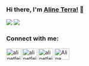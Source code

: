 ### Hi there, I'm [Aline Terra!](https://github.com/alinetleitao) 👋

<!--
**Languages and Tools:**  

<code><img height="23" src="https://raw.githubusercontent.com/github/explore/80688e429a7d4ef2fca1e82350fe8e3517d3494d/topics/python/python.png"></code>
<code><img height="20" src="https://raw.githubusercontent.com/github/explore/80688e429a7d4ef2fca1e82350fe8e3517d3494d/topics/r/r.png"></code>
<code><img height="20" src="https://raw.githubusercontent.com/github/explore/80688e429a7d4ef2fca1e82350fe8e3517d3494d/topics/scala/scala.png"></code>
<code><img height="20" src="https://raw.githubusercontent.com/github/explore/5c058a388828bb5fde0bcafd4bc867b5bb3f26f3/topics/linux/linux.png"></code>
<code><img height="20" src="https://raw.githubusercontent.com/github/explore/5c058a388828bb5fde0bcafd4bc867b5bb3f26f3/topics/nodejs/nodejs.png"></code>

<p href="https://github-readme-stats.vercel.app/api?username=alinetleitao&show_icons=true&theme=synthwave&hide_title=true">
  <img align="center" src="https://github-readme-stats.vercel.app/api?username=alinetleitao&show_icons=true&theme=synthwave&hide_title=true" />
</p>

<p href="https://github.com/anuraghazra/github-readme-stats">
  <img align="center" src="https://github-readme-stats.anuraghazra1.vercel.app/api/top-langs/?username=alinetleitao&layout=compact&theme=material-palenight" />
</p>

<img align="left" alt="Aline Terra | CodeSandbox" width="600px" src="https://raw.githubusercontent.com/Platane/snk/output/github-contribution-grid-snake.svg"/>

-->

<p align="left">
  <img src ="https://github-readme-stats.vercel.app/api?username=alinetleitao&count_private=true&show_icons=true&theme=darcula&include_all_commits=true&bg_color=00000000&hide_border=true">

  <img src ="https://github-readme-stats.vercel.app/api/top-langs/?username=alinetleitao&layout=compact&hide_border=true&theme=darcula&bg_color=00000000&langs_count=10&hide=jupyter%20notebook,tex,css,php,html">
</p>


<h3 align="left">Connect with me:</h3>
<p align="left">
<a href="https://linkedin.com/in/alinetleitao" target="blank"><img align="left" src="https://cdn.jsdelivr.net/npm/simple-icons@3.0.1/icons/linkedin.svg" alt="alinetleitao" height="30" width="40"/> </a>
  
<a href="https://www.alineterra.com" target="blank"><img align="left" src="https://github.com/alinetleitao/GitAline/blob/main/assets/site.png" alt="alinetleitao" height="30" width="40" /> </a>

<a href="https://instagram.com/alinetleitao" target="blank"><img align="left" src="https://cdn.jsdelivr.net/npm/simple-icons@3.0.1/icons/instagram.svg" alt="alinetleitao" height="30" width="40"/> </a>
  
<a href="mailto:contato@alineterra.com" target="blank"><img align="left" src="https://github.com/alinetleitao/GitAline/blob/main/assets/email.png" alt="Aline Terra Leitão" height="30" width="40"/> </a>

</p>
